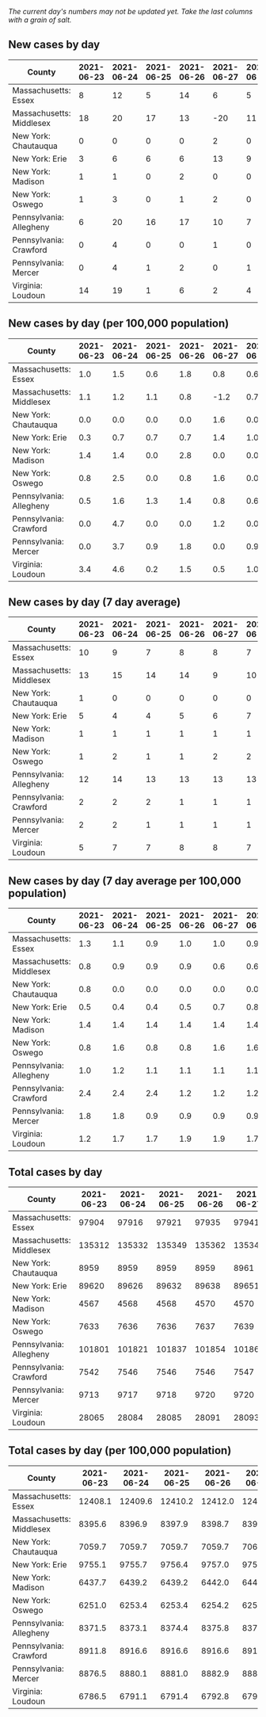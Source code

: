 _The current day's numbers may not be updated yet. Take the last columns with a grain of salt._
## New cases by day

| County | 2021-06-23 | 2021-06-24 | 2021-06-25 | 2021-06-26 | 2021-06-27 | 2021-06-28 | 2021-06-29 |
| --- | --- | --- | --- | --- | --- | --- | --- |
| Massachusetts: Essex | 8 | 12 | 5 | 14 | 6 | 5 | 12 |
| Massachusetts: Middlesex | 18 | 20 | 17 | 13 | -20 | 11 | 16 |
| New York: Chautauqua | 0 | 0 | 0 | 0 | 2 | 0 | 0 |
| New York: Erie | 3 | 6 | 6 | 6 | 13 | 9 | 5 |
| New York: Madison | 1 | 1 | 0 | 2 | 0 | 0 | 0 |
| New York: Oswego | 1 | 3 | 0 | 1 | 2 | 0 | 0 |
| Pennsylvania: Allegheny | 6 | 20 | 16 | 17 | 10 | 7 | 15 |
| Pennsylvania: Crawford | 0 | 4 | 0 | 0 | 1 | 0 | 1 |
| Pennsylvania: Mercer | 0 | 4 | 1 | 2 | 0 | 1 | 0 |
| Virginia: Loudoun | 14 | 19 | 1 | 6 | 2 | 4 | 5 |

## New cases by day (per 100,000 population)

| County | 2021-06-23 | 2021-06-24 | 2021-06-25 | 2021-06-26 | 2021-06-27 | 2021-06-28 | 2021-06-29 |
| --- | --- | --- | --- | --- | --- | --- | --- |
| Massachusetts: Essex | 1.0 | 1.5 | 0.6 | 1.8 | 0.8 | 0.6 | 1.5 |
| Massachusetts: Middlesex | 1.1 | 1.2 | 1.1 | 0.8 | -1.2 | 0.7 | 1.0 |
| New York: Chautauqua | 0.0 | 0.0 | 0.0 | 0.0 | 1.6 | 0.0 | 0.0 |
| New York: Erie | 0.3 | 0.7 | 0.7 | 0.7 | 1.4 | 1.0 | 0.5 |
| New York: Madison | 1.4 | 1.4 | 0.0 | 2.8 | 0.0 | 0.0 | 0.0 |
| New York: Oswego | 0.8 | 2.5 | 0.0 | 0.8 | 1.6 | 0.0 | 0.0 |
| Pennsylvania: Allegheny | 0.5 | 1.6 | 1.3 | 1.4 | 0.8 | 0.6 | 1.2 |
| Pennsylvania: Crawford | 0.0 | 4.7 | 0.0 | 0.0 | 1.2 | 0.0 | 1.2 |
| Pennsylvania: Mercer | 0.0 | 3.7 | 0.9 | 1.8 | 0.0 | 0.9 | 0.0 |
| Virginia: Loudoun | 3.4 | 4.6 | 0.2 | 1.5 | 0.5 | 1.0 | 1.2 |

## New cases by day (7 day average)

| County | 2021-06-23 | 2021-06-24 | 2021-06-25 | 2021-06-26 | 2021-06-27 | 2021-06-28 | 2021-06-29 |
| --- | --- | --- | --- | --- | --- | --- | --- |
| Massachusetts: Essex | 10 | 9 | 7 | 8 | 8 | 7 | 9 |
| Massachusetts: Middlesex | 13 | 15 | 14 | 14 | 9 | 10 | 11 |
| New York: Chautauqua | 1 | 0 | 0 | 0 | 0 | 0 | 0 |
| New York: Erie | 5 | 4 | 4 | 5 | 6 | 7 | 7 |
| New York: Madison | 1 | 1 | 1 | 1 | 1 | 1 | 1 |
| New York: Oswego | 1 | 2 | 1 | 1 | 2 | 2 | 1 |
| Pennsylvania: Allegheny | 12 | 14 | 13 | 13 | 13 | 13 | 13 |
| Pennsylvania: Crawford | 2 | 2 | 2 | 1 | 1 | 1 | 1 |
| Pennsylvania: Mercer | 2 | 2 | 1 | 1 | 1 | 1 | 1 |
| Virginia: Loudoun | 5 | 7 | 7 | 8 | 8 | 7 | 7 |

## New cases by day (7 day average per 100,000 population)

| County | 2021-06-23 | 2021-06-24 | 2021-06-25 | 2021-06-26 | 2021-06-27 | 2021-06-28 | 2021-06-29 |
| --- | --- | --- | --- | --- | --- | --- | --- |
| Massachusetts: Essex | 1.3 | 1.1 | 0.9 | 1.0 | 1.0 | 0.9 | 1.1 |
| Massachusetts: Middlesex | 0.8 | 0.9 | 0.9 | 0.9 | 0.6 | 0.6 | 0.7 |
| New York: Chautauqua | 0.8 | 0.0 | 0.0 | 0.0 | 0.0 | 0.0 | 0.0 |
| New York: Erie | 0.5 | 0.4 | 0.4 | 0.5 | 0.7 | 0.8 | 0.8 |
| New York: Madison | 1.4 | 1.4 | 1.4 | 1.4 | 1.4 | 1.4 | 1.4 |
| New York: Oswego | 0.8 | 1.6 | 0.8 | 0.8 | 1.6 | 1.6 | 0.8 |
| Pennsylvania: Allegheny | 1.0 | 1.2 | 1.1 | 1.1 | 1.1 | 1.1 | 1.1 |
| Pennsylvania: Crawford | 2.4 | 2.4 | 2.4 | 1.2 | 1.2 | 1.2 | 1.2 |
| Pennsylvania: Mercer | 1.8 | 1.8 | 0.9 | 0.9 | 0.9 | 0.9 | 0.9 |
| Virginia: Loudoun | 1.2 | 1.7 | 1.7 | 1.9 | 1.9 | 1.7 | 1.7 |

## Total cases by day

| County | 2021-06-23 | 2021-06-24 | 2021-06-25 | 2021-06-26 | 2021-06-27 | 2021-06-28 | 2021-06-29 |
| --- | --- | --- | --- | --- | --- | --- | --- |
| Massachusetts: Essex | 97904 | 97916 | 97921 | 97935 | 97941 | 97946 | 97958 |
| Massachusetts: Middlesex | 135312 | 135332 | 135349 | 135362 | 135342 | 135353 | 135369 |
| New York: Chautauqua | 8959 | 8959 | 8959 | 8959 | 8961 | 8961 | 8961 |
| New York: Erie | 89620 | 89626 | 89632 | 89638 | 89651 | 89660 | 89665 |
| New York: Madison | 4567 | 4568 | 4568 | 4570 | 4570 | 4570 | 4570 |
| New York: Oswego | 7633 | 7636 | 7636 | 7637 | 7639 | 7639 | 7639 |
| Pennsylvania: Allegheny | 101801 | 101821 | 101837 | 101854 | 101864 | 101871 | 101886 |
| Pennsylvania: Crawford | 7542 | 7546 | 7546 | 7546 | 7547 | 7547 | 7548 |
| Pennsylvania: Mercer | 9713 | 9717 | 9718 | 9720 | 9720 | 9721 | 9721 |
| Virginia: Loudoun | 28065 | 28084 | 28085 | 28091 | 28093 | 28097 | 28102 |

## Total cases by day (per 100,000 population)

| County | 2021-06-23 | 2021-06-24 | 2021-06-25 | 2021-06-26 | 2021-06-27 | 2021-06-28 | 2021-06-29 |
| --- | --- | --- | --- | --- | --- | --- | --- |
| Massachusetts: Essex | 12408.1 | 12409.6 | 12410.2 | 12412.0 | 12412.8 | 12413.4 | 12414.9 |
| Massachusetts: Middlesex | 8395.6 | 8396.9 | 8397.9 | 8398.7 | 8397.5 | 8398.2 | 8399.1 |
| New York: Chautauqua | 7059.7 | 7059.7 | 7059.7 | 7059.7 | 7061.3 | 7061.3 | 7061.3 |
| New York: Erie | 9755.1 | 9755.7 | 9756.4 | 9757.0 | 9758.4 | 9759.4 | 9760.0 |
| New York: Madison | 6437.7 | 6439.2 | 6439.2 | 6442.0 | 6442.0 | 6442.0 | 6442.0 |
| New York: Oswego | 6251.0 | 6253.4 | 6253.4 | 6254.2 | 6255.9 | 6255.9 | 6255.9 |
| Pennsylvania: Allegheny | 8371.5 | 8373.1 | 8374.4 | 8375.8 | 8376.7 | 8377.2 | 8378.5 |
| Pennsylvania: Crawford | 8911.8 | 8916.6 | 8916.6 | 8916.6 | 8917.7 | 8917.7 | 8918.9 |
| Pennsylvania: Mercer | 8876.5 | 8880.1 | 8881.0 | 8882.9 | 8882.9 | 8883.8 | 8883.8 |
| Virginia: Loudoun | 6786.5 | 6791.1 | 6791.4 | 6792.8 | 6793.3 | 6794.3 | 6795.5 |
